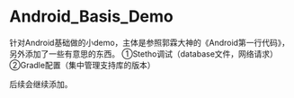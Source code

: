 # Android_Basis_Demo
针对Android基础做的小demo，主体是参照郭霖大神的《Android第一行代码》，另外添加了一些有意思的东西。
①Stetho调试（database文件，网络请求）
②Gradle配置（集中管理支持库的版本）

后续会继续添加。
